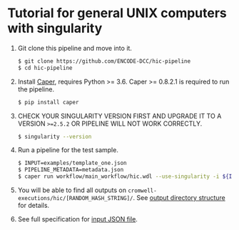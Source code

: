 # Tutorial for general UNIX computers with singularity

1. Git clone this pipeline and move into it.
    ```bash
    $ git clone https://github.com/ENCODE-DCC/hic-pipeline
    $ cd hic-pipeline
    ```

2. Install [Caper](https://github.com/ENCODE-DCC/caper), requires Python >= 3.6. Caper >= 0.8.2.1 is required to run the pipeline.
    ```bash
    $ pip install caper
    ```

3. CHECK YOUR SINGULARITY VERSION FIRST AND UPGRADE IT TO A VERSION `>=2.5.2` OR PIPELINE WILL NOT WORK CORRECTLY.
    ```bash
    $ singularity --version
    ```

4. Run a pipeline for the test sample.
    ```bash
    $ INPUT=examples/template_one.json
    $ PIPELINE_METADATA=metadata.json
    $ caper run workflow/main_workflow/hic.wdl --use-singularity -i ${INPUT} -m ${PIPELINE_METADATA}
    ```

5. You will be able to find all outputs on `cromwell-executions/hic/[RANDOM_HASH_STRING]/`. See [output directory structure](output.md) for details.

6. See full specification for [input JSON file](input.md).
